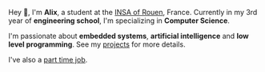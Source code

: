 ---
---

Hey 👋, I'm **Alix**, a student at the [INSA of Rouen](https://www.insa-rouen.fr), France. Currently in my 3rd year of **engineering school**, I'm specializing in **Computer Science**.

I'm passionate about **embedded systems**, **artificial intelligence** and **low level programming**. See my [projects](/projects) for more details.

I've also a [part time job]().